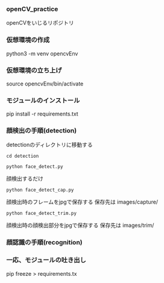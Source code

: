 ### openCV_practice
openCVをいじるリポジトリ

### 仮想環境の作成
python3 -m venv opencvEnv

### 仮想環境の立ち上げ
source opencvEnv/bin/activate

### モジュールのインストール
pip install -r requirements.txt

### 顔検出の手順(detection)
detectionのディレクトリに移動する
```
cd detection
```

```
python face_detect.py
```
顔検出するだけ

```
python face_detect_cap.py
```
顔検出時のフレームをjpgで保存する
保存先は images/capture/

```
python face_detect_trim.py
```
顔検出時の顔検出部分をjpgで保存する
保存先は images/trim/

### 顔認識の手順(recognition)


### 一応、モジュールの吐き出し
pip freeze > requirements.tx